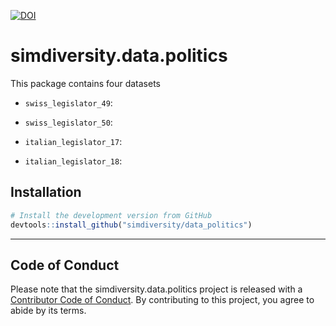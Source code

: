 [![DOI](https://zenodo.org/badge/259206119.svg)](https://zenodo.org/badge/latestdoi/259206119)

# simdiversity.data.politics


This package contains four datasets

* `swiss_legislator_49`: 

* `swiss_legislator_50`: 

* `italian_legislator_17`: 

* `italian_legislator_18`: 

## Installation

```R
# Install the development version from GitHub
devtools::install_github("simdiversity/data_politics")
```

-----

## Code of Conduct

Please note that the simdiversity.data.politics project is released with a [Contributor Code of Conduct](https://contributor-covenant.org/version/2/0/CODE_OF_CONDUCT.html). By contributing to this project, you agree to abide by its terms.
